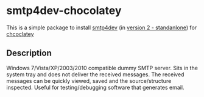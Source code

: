 # smtp4dev-chocolatey
This is a simple package to install [smtp4dev](https://github.com/rnwood/smtp4dev/) (in [version 2 - standanlone](https://github.com/rnwood/smtp4dev/releases/tag/v2.0.11)) for [chcoclatey](https://chocolatey.org/)

## Description
Windows 7/Vista/XP/2003/2010 compatible dummy SMTP server. Sits in the system tray and does not deliver the received messages. The received messages can be quickly viewed, saved and the source/structure inspected. Useful for testing/debugging software that generates email.